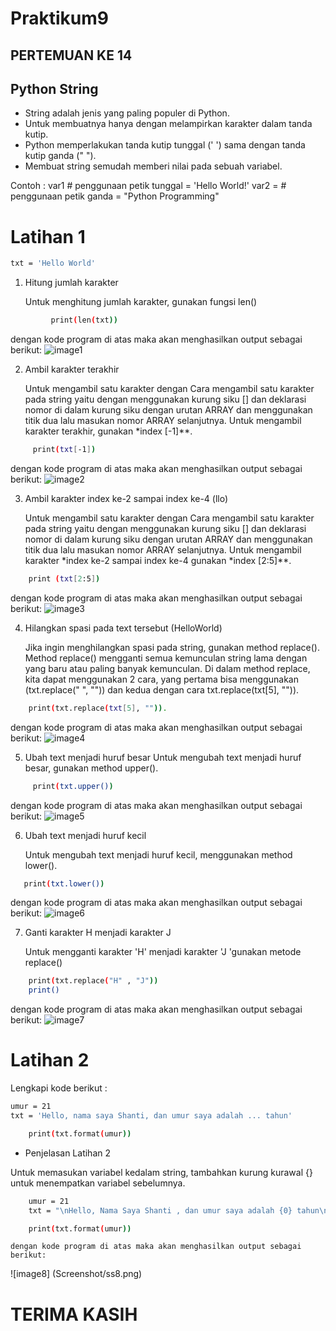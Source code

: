 # Praktikum9

## PERTEMUAN KE 14

## Python String

- String adalah jenis yang paling populer di Python.
- Untuk membuatnya hanya dengan melampirkan karakter dalam tanda kutip.
- Python memperlakukan tanda kutip tunggal (' ') sama dengan tanda kutip ganda (" ").
- Membuat string semudah memberi nilai pada sebuah variabel.

Contoh :
var1  # penggunaan petik tunggal = 'Hello World!' 
var2 =  # penggunaan petik ganda =  "Python Programming"
# Latihan 1

```bash
txt = 'Hello World'
```

1. Hitung jumlah karakter

    Untuk menghitung jumlah karakter, gunakan fungsi len()

```bash
         print(len(txt))
```

dengan kode program di atas maka akan menghasilkan output sebagai berikut:
![image1](Screenshot/ss1.png)


2. Ambil karakter terakhir

    Untuk mengambil satu karakter dengan Cara mengambil satu karakter pada string yaitu dengan menggunakan kurung siku [] dan deklarasi nomor di dalam kurung siku dengan urutan ARRAY dan menggunakan titik dua lalu masukan nomor ARRAY selanjutnya. Untuk mengambil karakter terakhir, gunakan *index [-1]**.

```bash
     print(txt[-1])
```

dengan kode program di atas maka akan menghasilkan output sebagai berikut:
![image2](Screenshot/ss2.png)
    
3. Ambil karakter index ke-2 sampai index ke-4 (llo)

    Untuk mengambil satu karakter dengan Cara mengambil satu karakter pada string yaitu dengan menggunakan kurung siku [] dan deklarasi nomor di dalam kurung siku dengan urutan ARRAY dan menggunakan titik dua lalu masukan nomor ARRAY selanjutnya. Untuk mengambil karakter *index ke-2 sampai index ke-4 gunakan *index [2:5]**.

```bash
    print (txt[2:5])
```

dengan kode program di atas maka akan menghasilkan output sebagai berikut:
![image3](Screenshot/ss3.png)

4. Hilangkan spasi pada text tersebut (HelloWorld)

    Jika ingin menghilangkan spasi pada string, gunakan method replace(). Method replace() mengganti semua kemunculan string lama dengan yang baru atau paling banyak kemunculan. Di dalam method replace, kita dapat menggunakan 2 cara, yang pertama bisa menggunakan 
    (txt.replace(" ", "")) dan kedua dengan cara txt.replace(txt[5], "")).

```bash
    print(txt.replace(txt[5], "")).
```

dengan kode program di atas maka akan menghasilkan output sebagai berikut:
![image4](Screenshot/ss4.png)


5. Ubah text menjadi huruf besar
    Untuk mengubah text menjadi huruf besar, gunakan method upper(). 

```bash
     print(txt.upper())
```

   dengan kode program di atas maka akan menghasilkan output sebagai berikut:
![image5](Screenshot/ss5.png)

6. Ubah text menjadi huruf kecil

    Untuk mengubah text menjadi huruf kecil, menggunakan method lower().


```bash 
   print(txt.lower()) 
   ```
            
 dengan kode program di atas maka akan menghasilkan output sebagai berikut:
![image6](Screenshot/ss6.png)

7. Ganti karakter H menjadi karakter J

    Untuk mengganti karakter 'H' menjadi karakter 'J 'gunakan metode replace()

```bash
    print(txt.replace("H" , "J"))
    print() 
```

dengan kode program di atas maka akan menghasilkan output sebagai berikut:
![image7](Screenshot/ss7.png)

# Latihan 2

Lengkapi kode berikut :
```bash
umur = 21
txt = 'Hello, nama saya Shanti, dan umur saya adalah ... tahun'
```

```bash
    print(txt.format(umur))
```

- Penjelasan Latihan 2

Untuk memasukan variabel kedalam string, tambahkan kurung kurawal {} untuk menempatkan variabel sebelumnya.

```bash
    umur = 21
    txt = "\nHello, Nama Saya Shanti , dan umur saya adalah {0} tahun\n"

    print(txt.format(umur))
```

    dengan kode program di atas maka akan menghasilkan output sebagai berikut:
![image8] (Screenshot/ss8.png)

# TERIMA KASIH
